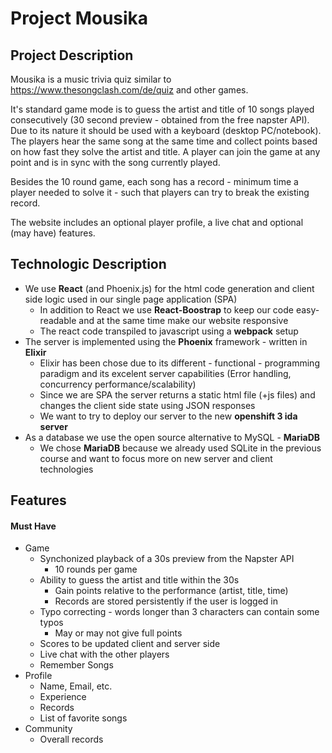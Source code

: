# Project Mousika

## Project Description

Mousika is a music trivia quiz similar to https://www.thesongclash.com/de/quiz and other games.

It's standard game mode is to guess the artist and title of 10 songs played consecutively (30 second  preview - obtained from the free napster API). Due to its nature it should be used with a keyboard (desktop PC/notebook). The players hear the same song at the same time and collect points based on how fast they solve the artist and title. A player can join the game at any point and is in sync with the song currently played.

Besides the 10 round game, each song has a record - minimum time a player needed to solve it - such that players can try to break the existing record.

The website includes an optional player profile, a live chat and optional (may have) features.



## Technologic Description

- We use **React** (and Phoenix.js) for the html code generation and client side logic used in our single page application (SPA)
  - In addition to React we use **React-Boostrap** to keep our code easy-readable and at the same time make our website responsive
  - The react code transpiled to javascript using a **webpack** setup
- The server is implemented using the **Phoenix** framework - written in **Elixir**
  - Elixir has been chose due to its different - functional - programming paradigm and its excelent server capabilities (Error handling, concurrency performance/scalability)
  - Since we are SPA the server returns a static html file (+js files) and changes the client side state using JSON responses 
  - We want to try to deploy our server to the new **openshift 3 ida server**
- As a database we use the open source alternative to MySQL - **MariaDB**
  - We chose **MariaDB** because we already used SQLite in the previous course and want to focus more on new server and client technologies



## Features

#### Must Have

- Game
  - Synchonized playback of a 30s preview from the Napster API 
    - 10 rounds per game
  - Ability to guess the artist and title within the 30s
    - Gain points relative to the performance (artist, title, time)
    - Records are stored persistently if the user is logged in
  - Typo correcting - words longer than 3 characters can contain some typos
    - May or may not give full points
  - Scores to be updated client and server side
  - Live chat with the other players
  - Remember Songs
- Profile
  - Name, Email, etc.
  - Experience
  - Records
  - List of favorite songs
- Community
  - Overall records

